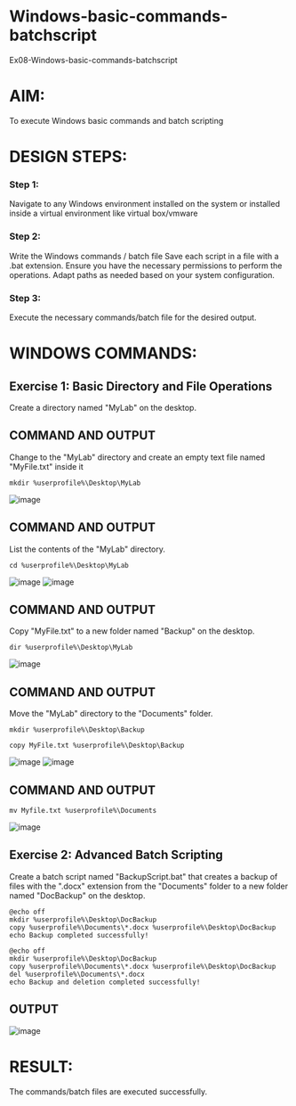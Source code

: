 # Windows-basic-commands-batchscript
Ex08-Windows-basic-commands-batchscript

# AIM:
To execute Windows basic commands and batch scripting

# DESIGN STEPS:

### Step 1:

Navigate to any Windows environment installed on the system or installed inside a virtual environment like virtual box/vmware 

### Step 2:

Write the Windows commands / batch file
Save each script in a file with a .bat extension.
Ensure you have the necessary permissions to perform the operations.
Adapt paths as needed based on your system configuration.
### Step 3:

Execute the necessary commands/batch file for the desired output. 




# WINDOWS COMMANDS:
## Exercise 1: Basic Directory and File Operations
Create a directory named "MyLab" on the desktop.


## COMMAND AND OUTPUT

Change to the "MyLab" directory and create an empty text file named "MyFile.txt" inside it
```
mkdir %userprofile%\Desktop\MyLab

```
![image](https://github.com/Magathi7/Windows-basic-commands-batchscript/assets/144870480/b732b111-6397-4c6d-9337-8e006b743b8e)


## COMMAND AND OUTPUT

List the contents of the "MyLab" directory.
```
cd %userprofile%\Desktop\MyLab
```
![image](https://github.com/Magathi7/Windows-basic-commands-batchscript/assets/144870480/b5472d40-1d5f-499b-98be-fbe03be6465c)
![image](https://github.com/Magathi7/Windows-basic-commands-batchscript/assets/144870480/1367f007-a1e5-4071-b8a0-112197e59d30)

## COMMAND AND OUTPUT

Copy "MyFile.txt" to a new folder named "Backup" on the desktop.
```
dir %userprofile%\Desktop\MyLab
```
![image](https://github.com/Magathi7/Windows-basic-commands-batchscript/assets/144870480/ff99a017-2024-4bbf-9e4f-782dcad669a3)


## COMMAND AND OUTPUT

Move the "MyLab" directory to the "Documents" folder.
```
mkdir %userprofile%\Desktop\Backup

copy MyFile.txt %userprofile%\Desktop\Backup
```
![image](https://github.com/Magathi7/Windows-basic-commands-batchscript/assets/144870480/1646fa08-1ead-4b20-9416-3ce86516c778)
![image](https://github.com/Magathi7/Windows-basic-commands-batchscript/assets/144870480/0af75da2-5774-48cf-9077-49cb367b1623)

## COMMAND AND OUTPUT
```
mv Myfile.txt %userprofile%\Documents
```
![image](https://github.com/Magathi7/Windows-basic-commands-batchscript/assets/144870480/4f6abf10-96ae-4c85-b268-d100f7296bea)

## Exercise 2: Advanced Batch Scripting
Create a batch script named "BackupScript.bat" that creates a backup of files with the ".docx" extension from the "Documents" folder to a new folder named "DocBackup" on the desktop.

```
@echo off
mkdir %userprofile%\Desktop\DocBackup
copy %userprofile%\Documents\*.docx %userprofile%\Desktop\DocBackup
echo Backup completed successfully!
```
```
@echo off
mkdir %userprofile%\Desktop\DocBackup
copy %userprofile%\Documents\*.docx %userprofile%\Desktop\DocBackup
del %userprofile%\Documents\*.docx
echo Backup and deletion completed successfully!
```



## OUTPUT

![image](https://github.com/Magathi7/Windows-basic-commands-batchscript/assets/144870480/c4e835aa-34a7-46d5-8690-75dffc666561)




# RESULT:
The commands/batch files are executed successfully.

